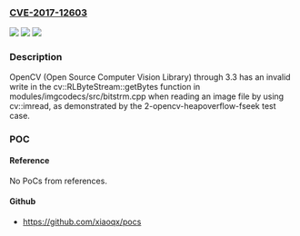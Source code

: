 ### [CVE-2017-12603](https://cve.mitre.org/cgi-bin/cvename.cgi?name=CVE-2017-12603)
![](https://img.shields.io/static/v1?label=Product&message=n%2Fa&color=blue)
![](https://img.shields.io/static/v1?label=Version&message=n%2Fa&color=blue)
![](https://img.shields.io/static/v1?label=Vulnerability&message=n%2Fa&color=brighgreen)

### Description

OpenCV (Open Source Computer Vision Library) through 3.3 has an invalid write in the cv::RLByteStream::getBytes function in modules/imgcodecs/src/bitstrm.cpp when reading an image file by using cv::imread, as demonstrated by the 2-opencv-heapoverflow-fseek test case.

### POC

#### Reference
No PoCs from references.

#### Github
- https://github.com/xiaoqx/pocs

